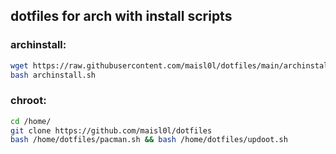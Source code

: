 ## dotfiles for arch with install scripts

### archinstall:
```sh
wget https://raw.githubusercontent.com/maisl0l/dotfiles/main/archinstall/archinstall.sh
bash archinstall.sh
```

### chroot:
```sh
cd /home/
git clone https://github.com/maisl0l/dotfiles
bash /home/dotfiles/pacman.sh && bash /home/dotfiles/updoot.sh
```
